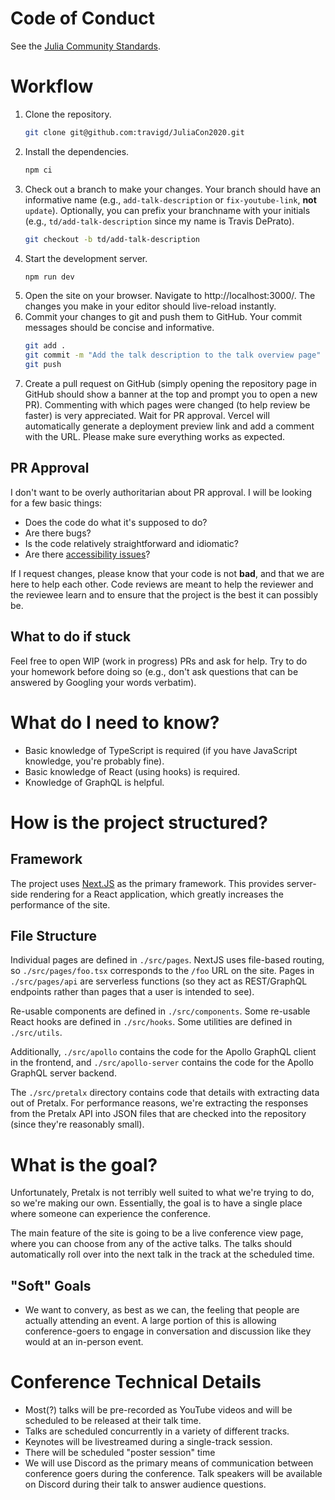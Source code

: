 # Code of Conduct

See the [Julia Community Standards](https://julialang.org/community/standards/).

# Workflow

1. Clone the repository.
   ```bash
   git clone git@github.com:travigd/JuliaCon2020.git
   ```
1. Install the dependencies.
   ```bash
   npm ci
   ```
1. Check out a branch to make your changes.
   Your branch should have an informative name (e.g., `add-talk-description` or `fix-youtube-link`, **not** `update`).
   Optionally, you can prefix your branchname with your initials (e.g., `td/add-talk-description` since my name is Travis DePrato).
   ```bash
   git checkout -b td/add-talk-description
   ```
1. Start the development server.
   ```bash
   npm run dev
   ```
1. Open the site on your browser.
   Navigate to http://localhost:3000/.
   The changes you make in your editor should live-reload instantly.
1. Commit your changes to git and push them to GitHub.
   Your commit messages should be concise and informative.
   ```bash
   git add .
   git commit -m "Add the talk description to the talk overview page"
   git push
   ```
1. Create a pull request on GitHub (simply opening the repository page in GitHub should show a banner at the top and prompt you to open a new PR).
   Commenting with which pages were changed (to help review be faster) is very appreciated.
   Wait for PR approval.
   Vercel will automatically generate a deployment preview link and add a comment with the URL.
   Please make sure everything works as expected.

## PR Approval

I don't want to be overly authoritarian about PR approval.
I will be looking for a few basic things:

- Does the code do what it's supposed to do?
- Are there bugs?
- Is the code relatively straightforward and idiomatic?
- Are there [accessibility issues](https://www.w3.org/WAI/fundamentals/accessibility-intro/)?

If I request changes, please know that your code is not **bad**, and that we are here to help each other.
Code reviews are meant to help the reviewer and the reviewee learn and to ensure that the project is the best it can possibly be.

## What to do if stuck

Feel free to open WIP (work in progress) PRs and ask for help.
Try to do your homework before doing so (e.g., don't ask questions that can be answered by Googling your words verbatim).

# What do I need to know?

- Basic knowledge of TypeScript is required (if you have JavaScript knowledge, you're probably fine).
- Basic knowledge of React (using hooks) is required.
- Knowledge of GraphQL is helpful.

# How is the project structured?

## Framework

The project uses [Next.JS](https://nextjs.org/) as the primary framework.
This provides server-side rendering for a React application, which greatly increases the performance of the site.

## File Structure

Individual pages are defined in `./src/pages`.
NextJS uses file-based routing, so `./src/pages/foo.tsx` corresponds to the `/foo` URL on the site.
Pages in `./src/pages/api` are serverless functions (so they act as REST/GraphQL endpoints rather than pages that a user is intended to see).

Re-usable components are defined in `./src/components`. Some re-usable React hooks are defined in `./src/hooks`. Some utilities are defined in `./src/utils`.

Additionally, `./src/apollo` contains the code for the Apollo GraphQL client in the frontend, and `./src/apollo-server` contains the code for the Apollo GraphQL server backend.

The `./src/pretalx` directory contains code that details with extracting data out of Pretalx. For performance reasons, we're extracting the responses from the Pretalx API into JSON files that are checked into the repository (since they're reasonably small).

# What is the goal?

Unfortunately, Pretalx is not terribly well suited to what we're trying to do, so we're making our own.
Essentially, the goal is to have a single place where someone can experience the conference.

The main feature of the site is going to be a live conference view page, where you can choose from any of the active talks.
The talks should automatically roll over into the next talk in the track at the scheduled time.

## "Soft" Goals

- We want to convery, as best as we can, the feeling that people are actually attending an event.
  A large portion of this is allowing conference-goers to engage in conversation and discussion like they would at an in-person event.

# Conference Technical Details

- Most(?) talks will be pre-recorded as YouTube videos and will be scheduled to be released at their talk time.
- Talks are scheduled concurrently in a variety of different tracks.
- Keynotes will be livestreamed during a single-track session.
- There will be scheduled "poster session" time
- We will use Discord as the primary means of communication between conference goers during the conference.
  Talk speakers will be available on Discord during their talk to answer audience questions.
